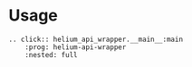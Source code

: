 # Usage

```{eval-rst}
.. click:: helium_api_wrapper.__main__:main
    :prog: helium-api-wrapper
    :nested: full
```
